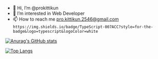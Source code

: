 - 👋 Hi, I’m @prokittikun
- 👀 I’m interested in Web Developer
- 📫 How to reach me pro.kittikun.2546@gmail.com
``` https://img.shields.io/badge/TypeScript-007ACC?style=for-the-badge&logo=typescript&logoColor=white ```

[![Anurag's GitHub stats](https://github-readme-stats.vercel.app/api?username=prokittikun&theme=highcontrast)](https://github.com/prokittikun/prokittikun)

[![Top Langs](https://github-readme-stats.vercel.app/api/top-langs/?username=prokittikun&theme=highcontrast)](https://github.com/prokittikun/prokittikun)
